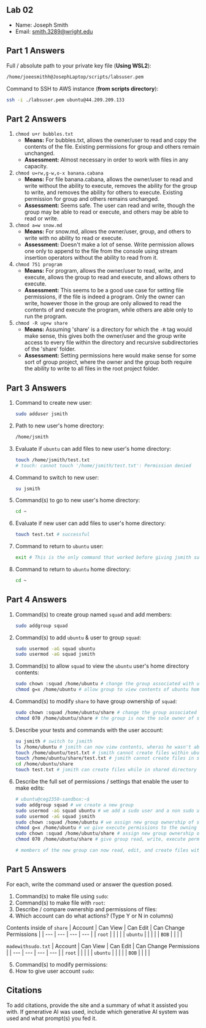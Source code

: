## Lab 02

- Name: Joseph Smith    
- Email: smith.3289@wright.edu

## Part 1 Answers

Full / absolute path to your private key file (**Using WSL2**):
```bash
/home/joeesmithh@JosephLaptop/scripts/labsuser.pem
```

Command to SSH to AWS instance (**from scripts directory**):
```bash
ssh -i ./labsuser.pem ubuntu@44.209.209.133
```

## Part 2 Answers

1. `chmod u+r bubbles.txt`
    - **Means:** For bubbles.txt, allows the owner/user to read and copy the contents of the file. Existing permissions for group and others remain unchanged.
    - **Assessment:** Almost necessary in order to work with files in any capacity.
2. `chmod u=rw,g-w,o-x banana.cabana`
    - **Means:** For file banana.cabana, allows the owner/user to read and write without the ability to execute, removes the ability for the group to write, and removes the ability for others to execute. Existing permission for group and others remains unchanged.
    - **Assessment:** Seems safe. The user can read and write, though the group may be able to read or execute, and others may be able to read or write.
3. `chmod a=w snow.md`
    - **Means:** For snow.md, allows the owner/user, group, and others to write with no ability to read or execute.
    - **Assessment:** Doesn't make a lot of sense. Write permission allows one only to append to the file from the console using stream insertion operators without the ability to read from it.
4. `chmod 751 program`
    - **Means:** For program, allows the owner/user to read, write, and execute, allows the group to read and execute, and allows others to execute.
    - **Assessment:** This seems to be a good use case for setting file permissions, if the file is indeed a program. Only the owner can write, however those in the group are only allowed to read the contents of and execute the program, while others are able only to run the program.
5. `chmod -R ug+w share`
    - **Means:** Assuming 'share' is a directory for which the `-R` tag would make sense, this gives both the owner/user and the group write access to every file within the directory and recursive subdirectories of the 'share' folder.
    - **Assessment:** Setting permissions here would make sense for some sort of group project, where the owner and the group both require the ability to write to all files in the root project folder.

## Part 3 Answers

1. Command to create new user:
    ```bash
    sudo adduser jsmith
    ```
2. Path to new user's home directory:
    ```bash
    /home/jsmith
    ```
3. Evaluate if `ubuntu` can add files to new user's home directory:
    ```bash
    touch /home/jsmith/test.txt
    # touch: cannot touch '/home/jsmith/test.txt': Permission denied
    ```
4. Command to switch to new user:
    ```bash
    su jsmith
    ```
5. Command(s) to go to new user's home directory:
    ```bash
    cd ~
    ```
6. Evaluate if new user can add files to user's home directory:
    ```bash
    touch test.txt # successful
    ```
7. Command to return to `ubuntu` user:
    ```bash
    exit # This is the only command that worked before giving jsmith sudo access
    ```
8. Command to return to `ubuntu` home directory:
    ```bash
    cd ~
    ```

## Part 4 Answers

1. Command(s) to create group named `squad` and add members:
    ```bash
    sudo addgroup squad
    ```
2. Command(s) to add `ubuntu` & user to group `squad`:
    ```bash
    sudo usermod -aG squad ubuntu
    sudo usermod -aG squad jsmith
    ```
3. Command(s) to allow `squad` to view the `ubuntu` user's home directory contents:
    ```bash
    sudo chown :squad /home/ubuntu # change the group associated with ubuntu home directory
    chmod g=x /home/ubuntu # allow group to view contents of ubuntu home directory
    ```
4. Command(s) to modify `share` to have group ownership of `squad`:
    ```bash
    sudo chown :squad /home/ubuntu/share # change the group associated with share directory
    chmod 070 /home/ubuntu/share # the group is now the sole owner of share directory
    ```
5. Describe your tests and commands with the user account:
    ```bash
    su jsmith # switch to jsmith
    ls /home/ubuntu # jsmith can now view contents, wheras he wasn't able to before
    touch /home/ubuntu/test.txt # jsmith cannot create files within ubuntu
    touch /home/ubuntu/share/test.txt # jsmith cannot create files in share this way
    cd /home/ubuntu/share
    touch test.txt # jsmith can create files while in shared directory
    ```
6. Describe the full set of permissions / settings that enable the user to make edits:
    ```bash
    # ubuntu@ceg2350-sandbox:~$
    sudo addgroup squad # we create a new group
    sudo usermod -aG squad ubuntu # we add a sudo user and a non sudo user to the group
    sudo usermod -aG squad jsmith
    sudo chown :squad /home/ubuntu # we assign new group ownership of sudo user home folder
    chmod g=x /home/ubuntu # we give execute permissions to the owning group of sudo user's home
    sudo chown :squad /home/ubuntu/share # assign new group ownership of share filder
    chmod 070 /home/ubuntu/share # give group read, write, execute permission for share folder

    # members of the new group can now read, edit, and create files within the share folder
    ```
## Part 5 Answers

For each, write the command used or answer the question posed.

1. Command(s) to make file using `sudo`: 
2. Command(s) to make file with `root`:
3. Describe / compare ownership and permissions of files:
4. Which account can do what actions? (Type Y or N in columns)

Contents inside of `share`
| Account   | Can View  | Can Edit  | Can Change Permissions    |
| ---       | ---       | ---       | ---                       |
| `root`    |           |           |                           |
| `ubuntu`  |           |           |                           |
| `BOB`     |           |           |                           |

`madewithsudo.txt`
| Account   | Can View  | Can Edit  | Can Change Permissions    |
| ---       | ---       | ---       | ---                       |
| `root`    |           |           |                           |
| `ubuntu`  |           |           |                           |
| `BOB`     |           |           |                           |

5. Command(s) to modify permissions:
6. How to give user account `sudo`:

## Citations

To add citations, provide the site and a summary of what it assisted you with.  If generative AI was used, include which generative AI system was used and what prompt(s) you fed it.
